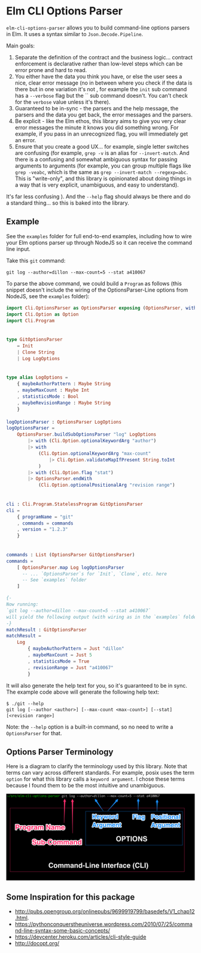 # Elm CLI Options Parser

`elm-cli-options-parser` allows you to build command-line options parsers in Elm.
It uses a syntax similar to `Json.Decode.Pipeline`.

Main goals:

1. Separate the definition of the contract and the business logic... contract enforcement
   is declarative rather than low-level steps which can be error prone and hard to read.
1. You either have the data you think you have, or else the user sees a nice, clear error
   message (no in between where you check if the data is there but in one variation it's not
   , for example the `init` sub command has a `--verbose` flag but the `` sub command doesn't.
   You can't check for the `verbose` value unless it's there).
1. Guaranteed to be in-sync - the parsers and the help message, the parsers and the data
   you get back, the error messages and the parsers.
1. Be explicit - like the Elm ethos, this library aims to give you very clear error
   messages the minute it knows you did something wrong. For example, if you
   pass in an unrecognized flag, you will immediately get an error.
1. Ensure that you create a good UX... for example, single letter switches are confusing
   (for example, `grep -v` is an alias for `--invert-match`. And there is a confusing
   and somewhat ambiguous syntax for passing arguments to arguments (for example, you can
   group multiple flags like `grep -veabc`, which is the same as
   `grep --invert-match --regexp=abc`. This is "write-only", and this library is
   opinionated about doing things in a way that is very explicit, unambiguous,
   and easy to understand).

It's far less confusing
).
And the `--help` flag should always be there and do a standard thing... so this is
baked into the library.

## Example

See the `examples` folder for full end-to-end examples, including how to wire
your Elm options parser up through NodeJS so it can receive the command line input.

Take this `git` command:

```console
git log --author=dillon --max-count=5 --stat a410067
```

To parse the above command, we could build a `Program` as follows (this snippet doesn't include the wiring of the OptionsParser-Line options from NodeJS, see the `examples` folder):

```elm
import Cli.OptionsParser as OptionsParser exposing (OptionsParser, with)
import Cli.Option as Option
import Cli.Program


type GitOptionsParser
    = Init
    | Clone String
    | Log LogOptions


type alias LogOptions =
    { maybeAuthorPattern : Maybe String
    , maybeMaxCount : Maybe Int
    , statisticsMode : Bool
    , maybeRevisionRange : Maybe String
    }

logOptionsParser : OptionsParser LogOptions
logOptionsParser =
    OptionsParser.buildSubOptionsParser "log" LogOptions
        |> with (Cli.Option.optionalKeywordArg "author")
        |> with
            (Cli.Option.optionalKeywordArg "max-count"
                |> Cli.Option.validateMapIfPresent String.toInt
            )
        |> with (Cli.Option.flag "stat")
        |> OptionsParser.endWith
            (Cli.Option.optionalPositionalArg "revision range")


cli : Cli.Program.StatelessProgram GitOptionsParser
cli =
    { programName = "git"
    , commands = commands
    , version = "1.2.3"
    }


commands : List (OptionsParser GitOptionsParser)
commands =
    [ OptionsParser.map Log logOptionsParser
      -- ... `OptionsParser`s for `Init`, `Clone`, etc. here
      -- See `examples` folder
    ]
```

```elm
{-
Now running:
`git log --author=dillon --max-count=5 --stat a410067`
will yield the following output (with wiring as in the `examples` folder):
-}
matchResult : GitOptionsParser
matchResult =
    Log
        { maybeAuthorPattern = Just "dillon"
        , maybeMaxCount = Just 5
        , statisticsMode = True
        , revisionRange = Just "a410067"
        }
```

It will also generate the help text for you, so it's guaranteed to be in sync.
The example code above will generate the following help text:

```console
$ ./git --help
git log [--author <author>] [--max-count <max-count>] [--stat] [<revision range>]
```

Note: the `--help` option is a built-in command, so no need to write a `OptionsParser` for that.

## Options Parser Terminology

Here is a diagram to clarify the terminology used by this library. Note that
terms can vary across different standards. For example, posix uses the term
`option` for what this library calls a `keyword argument`. I chose these terms
because I found them to be the most intuitive and unambiguous.

![Options Parser](./terminology.png)

## Some Inspiration for this package

* http://pubs.opengroup.org/onlinepubs/9699919799/basedefs/V1_chap12.html.
* https://pythonconquerstheuniverse.wordpress.com/2010/07/25/command-line-syntax-some-basic-concepts/
* https://devcenter.heroku.com/articles/cli-style-guide
* http://docopt.org/

